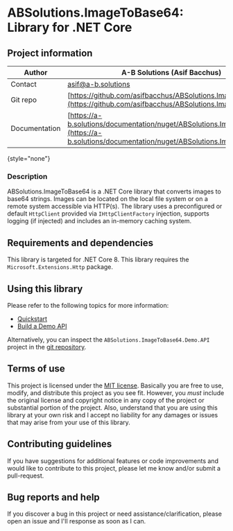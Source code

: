 # ABSolutions.ImageToBase64: Library for .NET Core

## Project information

| Author        | A-B Solutions (Asif Bacchus)                                                                                                               |
|---------------|--------------------------------------------------------------------------------------------------------------------------------------------|
| Contact       | asif@a-b.solutions                                                                                                                         |
| Git repo      | [https://github.com/asifbacchus/ABSolutions.ImageToBase64](https://github.com/asifbacchus/ABSolutions.ImageToBase64)                       |
| Documentation | [https://a-b.solutions/documentation/nuget/ABSolutions.ImageToBase64](https://a-b.solutions/documentation/nuget/ABSolutions.ImageToBase64) |

{style="none"}

### Description

ABSolutions.ImageToBase64 is a .NET Core library that converts images to base64 strings. Images can be located on the
local file system or on a remote system accessible via HTTP(s). The library uses a preconfigured or default `HttpClient`
provided via `IHttpClientFactory` injection, supports logging (if injected) and includes an in-memory caching system.

## Requirements and dependencies

This library is targeted for .NET Core 8. This library requires the `Microsoft.Extensions.Http` package.

## Using this library

Please refer to the following topics for more information:

- [Quickstart](Quickstart.md)
- [Build a Demo API](Build-a-Demo-API.md)

Alternatively, you can inspect the `ABSolutions.ImageToBase64.Demo.API` project in
the [git repository](https://github.com/asifbacchus/ABSolutions.ImageToBase64).

## Terms of use

This project is licensed under
the [MIT license](https://github.com/asifbacchus/ABSolutions.ImageToBase64/blob/main/LICENSE). Basically you are free to
use, modify, and distribute this project as you see fit. However, you *must* include the original license and copyright
notice in any copy of the project or substantial portion of the project. Also, understand that you are using this
library at your own risk and I accept no liability for any damages or issues that may arise from your use of this
library.

## Contributing guidelines

If you have suggestions for additional features or code improvements and would like to contribute to this project,
please let me know and/or submit a pull-request.

## Bug reports and help

If you discover a bug in this project or need assistance/clarification, please open an issue and I'll response as soon
as I can.
